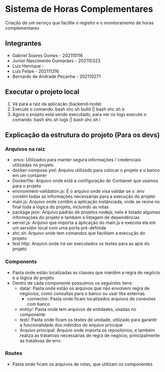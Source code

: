# Sistema de Horas Complementares
Criação de um serviço que facilite o registro e o monitoramento de horas complementares

## Integrantes
- Gabriel Soares Gomes - 202110116
- Junior Nascimento Guimarães - 202110323
- Luiz Henrique -
- Luis Felipe - 202111316
- Bernardo de Andrade Peçanha - 202110271

## Executar o projeto local

1. Vá para a raiz da aplicação (backend-node)
2. Execute o comando: bash shc.sh build || bash shc.sh b
3. Agora o projeto está sendo executado, para ver os logs execute o comando: bash shc.sh logs || bash shc.sh l

## Explicação da estrutura do projeto (Para os devs)

### Arquivos na raiz

- .envs: Utilizados para manter segura informações / credenciais utilizadas no projeto
- docker-compose.yml: Arquivo utilizado para colocar o projeto e o banco em um container
- Dockerfile: Arquivo onde está a configuração do Container que usamos para o projeto
- environment-validation.js: É o arquivo onde visa validar se o .env contêm todas as informações necessárias para a execução do projeto
- main.js: Arquivo onde contêm a aplicação instânciada, onde se reúne no final toda a lógica do projeto, incluindo as rotas
- package.json: Arquivo padrão de projetos nodejs, nele é listado algumas informações do projeto e também a listagem de dependências
- server.js: Arquivo que importa a aplicação do main.js e executa ela em um servidor local com uma porta pré-definida
- shc.sh: Arquivo onde tem comandos que facilitam a execução do projeto
- test.http: Arquivo onde irá ser executados os testes para as apis do projeto

### Components

- Pasta onde estão localizadas as classes que mantêm a regra de negócio e a lógica do projeto
- Dentro de cada componente possuímos os seguintes itens:
  - data/: Pasta onde estão os arquivos que não envolvem regra de negócios, como consultas para o banco ou usar libs externas
      - connector: Pasta onde ficam localizados arquivos de conexões com banco  
  - entity/: Pasta onde tem arquivos de entidades, usadas no componente
  - test/: Pasta onde ficam os testes de unidade, utilizado para garantir a funcionalidade dos métodos do arquivo principal
  - Arquivo principal: Arquivo onde importa os repositórios, e também realiza as tratativas necessárias de regra de negócio, principalmente as tratativas de erro

### Routes

- Pasta onde ficam os arquivos de rotas, que utilizam os componentes


